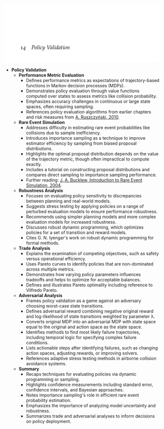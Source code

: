 ![ADFM-14-policy-validation](ADFM-14-policy-validation.best.png)

- **Policy Validation**
  - **Performance Metric Evaluation**
    - Defines performance metrics as expectations of trajectory-based functions in Markov decision processes (MDPs).
    - Demonstrates policy evaluation through value functions computed over states to assess metrics like collision probability.
    - Emphasizes accuracy challenges in continuous or large state spaces, often requiring sampling.
    - References policy evaluation algorithms from earlier chapters and risk measures from [A. Ruszczyński, 2010](https://doi.org/10.1007/s10107-010-0366-2).
  - **Rare Event Simulation**
    - Addresses difficulty in estimating rare event probabilities like collisions due to sample inefficiency.
    - Introduces importance sampling as a technique to improve estimator efficiency by sampling from biased proposal distributions.
    - Highlights the optimal proposal distribution depends on the value of the trajectory metric, though often impractical to compute exactly.
    - Includes a tutorial on constructing proposal distributions and compares direct sampling to importance sampling performance.
    - Further reading: [J. A. Bucklew, Introduction to Rare Event Simulation, 2004](https://link.springer.com/book/10.1007/978-0-387-21637-3).
  - **Robustness Analysis**
    - Focuses on evaluating policy sensitivity to discrepancies between planning and real-world models.
    - Suggests stress testing by applying policies on a range of perturbed evaluation models to ensure performance robustness.
    - Recommends using simpler planning models and more complex evaluation models for increased robustness.
    - Discusses robust dynamic programming, which optimizes policies for a set of transition and reward models.
    - Cites G. N. Iyengar's work on robust dynamic programming for formal methods.
  - **Trade Analysis**
    - Explains the examination of competing objectives, such as safety versus operational efficiency.
    - Uses Pareto curves to identify policies that are non-dominated across multiple metrics.
    - Demonstrates how varying policy parameters influences tradeoffs and helps to optimize for acceptable balances.
    - Defines and illustrates Pareto optimality including reference to Vilfredo Pareto.
  - **Adversarial Analysis**
    - Frames policy validation as a game against an adversary choosing worst-case state transitions.
    - Defines adversarial reward combining negative original reward and log-likelihood of state transitions weighted by parameter λ.
    - Converts original MDP into an adversarial MDP with state space equal to the original and action space as the state space.
    - Identifies methods to find most likely failure trajectories, including temporal logic for specifying complex failure conditions.
    - Lists actionable steps after identifying failures, such as changing action spaces, adjusting rewards, or improving solvers.
    - References adaptive stress testing methods in airborne collision avoidance systems.
  - **Summary**
    - Recaps techniques for evaluating policies via dynamic programming or sampling.
    - Highlights confidence measurements including standard error, confidence intervals, and Bayesian approaches.
    - Notes importance sampling's role in efficient rare event probability estimation.
    - Emphasizes the importance of analyzing model uncertainty and robustness.
    - Summarizes trade and adversarial analyses to inform decisions on policy deployment.
